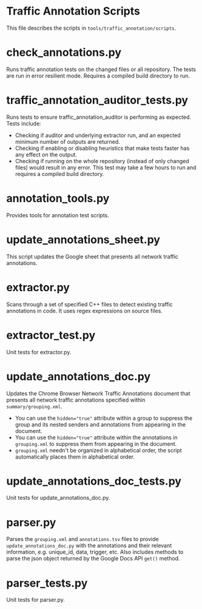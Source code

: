# Traffic Annotation Scripts
This file describes the scripts in `tools/traffic_annotation/scripts`.

# check_annotations.py
Runs traffic annotation tests on the changed files or all repository. The tests
are run in error resilient mode. Requires a compiled build directory to run.

# traffic_annotation_auditor_tests.py
Runs tests to ensure traffic_annotation_auditor is performing as expected. Tests
include:
 - Checking if auditor and underlying extractor run, and an expected minimum
   number of outputs are returned.
 - Checking if enabling or disabling heuristics that make tests faster has any
   effect on the output.
 - Checking if running on the whole repository (instead of only changed files)
   would result in any error.
This test may take a few hours to run and requires a compiled build directory.

# annotation_tools.py
Provides tools for annotation test scripts.

# update_annotations_sheet.py
This script updates the Google sheet that presents all network traffic
annotations.

# extractor.py
Scans through a set of specified C++ files to detect existing traffic
annotations in code. It uses regex expressions on source files.

# extractor_test.py
Unit tests for extractor.py.

# update_annotations_doc.py
Updates the Chrome Browser Network Traffic Annotations document that presents
all network traffic annotations specified within `summary/grouping.xml`.
  - You can use the `hidden="true"` attribute within a group to suppress the
    group and its nested senders and annotations from appearing in the document.
  - You can use the `hidden="true"` attribute within the annotations in
    `grouping.xml` to suppress them from appearing in the document.
  - `grouping.xml` needn't be organized in alphabetical order, the script
    automatically places them in alphabetical order.

# update_annotations_doc_tests.py
Unit tests for update_annotations_doc.py.

# parser.py
Parses the `grouping.xml` and `annotations.tsv` files to provide
`update_annotations_doc.py` with the annotations and their relevant information,
e.g. unique_id, data, trigger, etc. Also includes methods to parse the json
object returned by the Google Docs API `get()` method.

# parser_tests.py
Unit tests for parser.py.